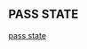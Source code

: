 ## PASS STATE

[pass state](https://catalog.workshops.aws/stepfunctions/en-US/module-9/step-4#use-aws-cdk-to-create-an-api-gateway-rest-api-with-synchronous-express-state-machine-backend-integration)
